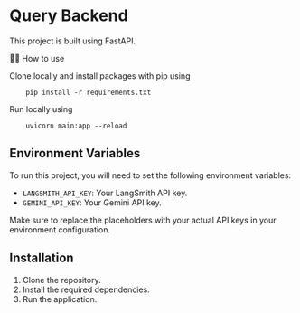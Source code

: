 # Query Backend

This project is built using FastAPI.

💁‍♀️ How to use

Clone locally and install packages with pip using

        pip install -r requirements.txt
        
Run locally using 
        
        uvicorn main:app --reload


## Environment Variables

To run this project, you will need to set the following environment variables:

- `LANGSMITH_API_KEY`: Your LangSmith API key.
- `GEMINI_API_KEY`: Your Gemini API key.

Make sure to replace the placeholders with your actual API keys in your environment configuration.

## Installation

1. Clone the repository.
2. Install the required dependencies.
3. Run the application.
